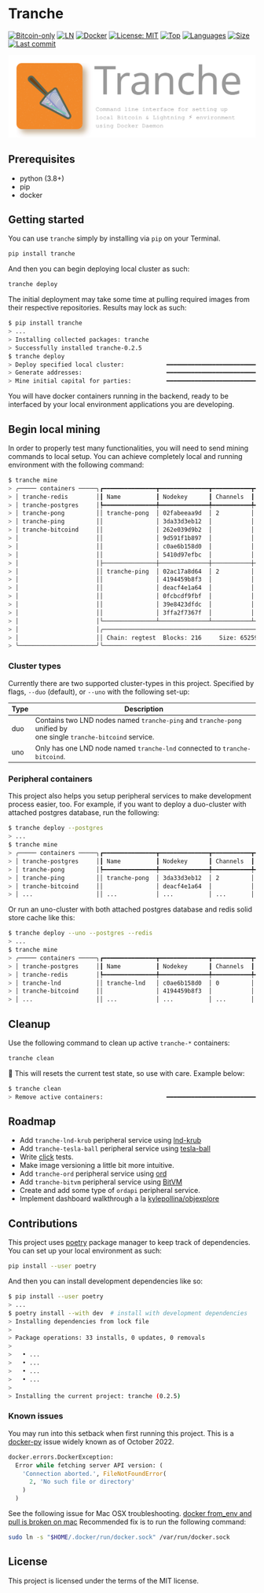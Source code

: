 # Tranche

[![Bitcoin-only](https://img.shields.io/badge/bitcoin-only-FF9900?logo=bitcoin)](https://twentyone.world)
[![LN](https://img.shields.io/badge/lightning-792EE5?logo=lightning)](https://mempool.space/lightning)
[![Docker](https://img.shields.io/badge/docker-2496ED?&logo=docker&logoColor=white)](https://hub.docker.com)
[![License: MIT](https://img.shields.io/badge/License-MIT-yellow.svg)](LICENSE)
[![Top](https://img.shields.io/github/languages/top/krutt/tranche)](.)
[![Languages](https://img.shields.io/github/languages/count/krutt/tranche)](.)
[![Size](https://img.shields.io/github/repo-size/krutt/tranche)](.)
[![Last commit](https://img.shields.io/github/last-commit/krutt/tranche/master)](.)

[![Tranche Banner](static/tranche-banner.svg)](static/tranche-banner.svg)

## Prerequisites

* python (3.8+)
* pip
* docker

## Getting started

You can use `tranche` simply by installing via `pip` on your Terminal.

```sh
pip install tranche
```

And then you can begin deploying local cluster as such:

```sh
tranche deploy
```

The initial deployment may take some time at pulling required images from their respective
repositories. Results may lock as such:

```sh
$ pip install tranche
> ...
> Installing collected packages: tranche
> Successfully installed tranche-0.2.5
$ tranche deploy
> Deploy specified local cluster:            ━━━━━━━━━━━━━━━━━━━━━━━━━━━━━━━━━━━━━━━━ 100% 0:00:01
> Generate addresses:                        ━━━━━━━━━━━━━━━━━━━━━━━━━━━━━━━━━━━━━━━━ 100% 0:00:00
> Mine initial capital for parties:          ━━━━━━━━━━━━━━━━━━━━━━━━━━━━━━━━━━━━━━━━ 100% 0:00:00
```

You will have docker containers running in the backend, ready to be interfaced by your local
environment applications you are developing.

## Begin local mining

In order to properly test many functionalities, you will need to send mining commands to local
setup. You can achieve completely local and running environment with the following command:

```sh
$ tranche mine
> ╭───── containers ─────╮┏━━━━━━━━━━━━━━━┳━━━━━━━━━━━━━━┳━━━━━━━━━━━┳━━━━━━━━┳━━━━━━━━┳━━━━━━━━━┓
> │ tranche-redis        │┃ Name          ┃ Nodekey      ┃ Channels  ┃ Peers  ┃ Height ┃ Synced? ┃
> │ tranche-postgres     │┡━━━━━━━━━━━━━━━╇━━━━━━━━━━━━━━╇━━━━━━━━━━━╇━━━━━━━━╇━━━━━━━━╇━━━━━━━━━┩
> │ tranche-pong         ││ tranche-pong  │ 02fabeeaa9d  │ 2         │ 1      │ 216    │    true │
> │ tranche-ping         ││               │ 3da33d3eb12  │           │        │        │         │
> │ tranche-bitcoind     ││               │ 262e039d9b2  │           │        │        │         │
> │                      ││               │ 9d591f1b897  │           │        │        │         │
> │                      ││               │ c0ae6b158d0  │           │        │        │         │
> │                      ││               │ 5410d97efbc  │           │        │        │         │
> │                      │├───────────────┼──────────────┼───────────┼────────┼────────┼─────────┤
> │                      ││ tranche-ping  │ 02ac17a8d64  │ 2         │ 1      │ 216    │    true │
> │                      ││               │ 4194459b8f3  │           │        │        │         │
> │                      ││               │ deacf4e1a64  │           │        │        │         │
> │                      ││               │ 0fcbcdf9fbf  │           │        │        │         │
> │                      ││               │ 39e8423dfdc  │           │        │        │         │
> │                      ││               │ 3ffa2f7367f  │           │        │        │         │
> │                      │└───────────────┴──────────────┴───────────┴────────┴────────┴─────────┘
> │                      │╭──────────────────────────────────────────────────────────────────────╮
> │                      ││ Chain: regtest  Blocks: 216     Size: 65259     Time: 1701528030     │
> ╰──────────────────────╯╰──────────────────────────────────────────────────────────────────────╯
```

### Cluster types

Currently there are two supported cluster-types in this project. Specified by flags,
`--duo` (default), or `--uno` with the following set-up:

| Type | Description                                                                |
| ---- | -------------------------------------------------------------------------- |
|  duo | Contains two LND nodes named `tranche-ping` and `tranche-pong` unified by <br> one single `tranche-bitcoind` service. 
|  uno | Only has one LND node named `tranche-lnd` connected to `tranche-bitcoind`. |

### Peripheral containers

This project also helps you setup peripheral services to make development process easier, too.
For example, if you want to deploy a duo-cluster with attached postgres database, run the following:

```sh
$ tranche deploy --postgres
> ...
$ tranche mine
> ╭───── containers ─────╮┏━━━━━━━━━━━━━━━┳━━━━━━━━━━━━━━┳━━━━━━━━━━━┳━━━━━━━━┳━━━━━━━━┳━━━━━━━━━┓
> │ tranche-postgres     │┃ Name          ┃ Nodekey      ┃ Channels  ┃ Peers  ┃ Height ┃ Synced? ┃
> │ tranche-pong         │┡━━━━━━━━━━━━━━━╇━━━━━━━━━━━━━━╇━━━━━━━━━━━╇━━━━━━━━╇━━━━━━━━╇━━━━━━━━━┩
> │ tranche-ping         ││ tranche-pong  │ 3da33d3eb12  │ 2         │ 1      │ 216    │    true │
> │ tranche-bitcoind     ││               │ deacf4e1a64  │           │        │        │         │
> │ ...                  ││ ...           │ ...          │ ...       │ ...    │ ...    │ ...     │
```

Or run an uno-cluster with both attached postgres database and redis solid store cache like this:

```sh
$ tranche deploy --uno --postgres --redis
> ...
$ tranche mine
> ╭───── containers ─────╮┏━━━━━━━━━━━━━━━┳━━━━━━━━━━━━━━┳━━━━━━━━━━━┳━━━━━━━━┳━━━━━━━━┳━━━━━━━━━┓
> │ tranche-postgres     │┃ Name          ┃ Nodekey      ┃ Channels  ┃ Peers  ┃ Height ┃ Synced? ┃
> │ tranche-redis        │┡━━━━━━━━━━━━━━━╇━━━━━━━━━━━━━━╇━━━━━━━━━━━╇━━━━━━━━╇━━━━━━━━╇━━━━━━━━━┩
> │ tranche-lnd          ││ tranche-lnd   │ c0ae6b158d0  │ 0         │ 0      │ 202    │    true │
> │ tranche-bitcoind     ││               │ 4194459b8f3  │           │        │        │         │
> │ ...                  ││ ...           │ ...          │ ...       │ ...    │ ...    │ ...     │
```

## Cleanup

Use the following command to clean up active `tranche-*` containers:

```sh
tranche clean
```

🚧  This will resets the current test state, so use with care. Example below:

```sh
$ tranche clean
> Remove active containers:                  ━━━━━━━━━━━━━━━━━━━━━━━━━━━━━━━━━━━━━━━━ 100% 0:00:01
```

## Roadmap

* Add `tranche-lnd-krub` peripheral service using [lnd-krub](https://github.com/krutt/lnd-krub)
* Add `tranche-tesla-ball` peripheral service using [tesla-ball](https://github.com/krutt/tesla-ball)
* Write [click](https://click.palletsprojects.com) tests.
* Make image versioning a little bit more intuitive.
* Add `tranche-ord` peripheral service using [ord](https://github.com/ordinals/ord)
* Add `tranche-bitvm` peripheral service using [BitVM](https://github.com/BitVM/BitVM)
* Create and add some type of `ordapi` peripheral service.
* Implement dashboard walkthrough a la [kylepollina/objexplore](https://github.com/kylepollina/objexplore)

## Contributions

This project uses [poetry](https://python-poetry.org) package manager to keep track of dependencies.
You can set up your local environment as such:

```sh
pip install --user poetry
```

And then you can install development dependencies like so:

```sh
$ pip install --user poetry
> ...
$ poetry install --with dev  # install with development dependencies
> Installing dependencies from lock file
>
> Package operations: 33 installs, 0 updates, 0 removals
>
>   • ...
>   • ...
>   • ...
>   • ...
>
> Installing the current project: tranche (0.2.5)
```

### Known issues

You may run into this setback when first running this project. This is a
[docker-py](https://github.com/docker/docker-py/issues/3059) issue widely known as of October 2022.

```python
docker.errors.DockerException:
  Error while fetching server API version: (
    'Connection aborted.', FileNotFoundError(
      2, 'No such file or directory'
    )
  )
```

See the following issue for Mac OSX troubleshooting.
[docker from_env and pull is broken on mac](https://github.com/docker/docker-py/issues/3059#issuecomment-1294369344)
Recommended fix is to run the following command:

```sh
sudo ln -s "$HOME/.docker/run/docker.sock" /var/run/docker.sock
```

## License

This project is licensed under the terms of the MIT license.